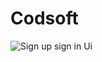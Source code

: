 # Codsoft
![Sign up sign in Ui](https://github.com/Sidra-21/Codsoft/assets/106615342/0bb93de4-4214-45da-a7cc-0c5fc12bfb3c)
